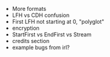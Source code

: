 * More formats
* LFH vs CDH confusion
* First LFH not starting at 0, "polyglot"
* encryption
* StartFirst vs EndFirst vs Stream
* credits section
* example bugs from irl?